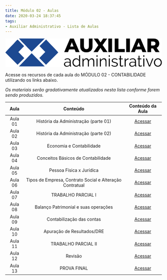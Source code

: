 ```yaml
---
title: Módulo 02 - Aulas
date: 2020-03-24 18:37:45
tags:
- Auxiliar Administrativo - Lista de Aulas
---
```


<img src="../../../assets/media/img/cursos/logo-auxiliar-administrativo-01.png" alt="Auxiliar Administrativo" title="Auxiliar Administrativo" class="img-50  bg-white">

Acesse os recursos de cada aula do MÓDULO 02 - CONTABILIDADE utilizando os links abaixo.

*Os materiais serão gradativamente atualizados nesta lista conforme forem sendo produzidos.*

| Aula    | Conteúdo                                      | Conteúdo da Aula |
| :-----: | :-----:                                       | :-----:          |
| Aula 01 | História da Administração (parte 01) | [Acessar](../aulas/aula-11)       | 
| Aula 02 | História da Administração (parte 02) | [Acessar](../aulas/aula-12)       | 
| Aula 03 | Economia e Contabilidade                      | [Acessar](../aulas/aula-13)      |
| Aula 04 | Conceitos Básicos de Contabilidade            | [Acessar](../aulas/aula-14)      |  
| Aula 05 | Pessoa Física x Jurídica                      | [Acessar](../aulas/aula-15)      | 
| Aula 06 | Tipos de Empresa, Contrato Social e Alteração Contratual | [Acessar](../aulas/aula-16)      | 
| Aula 07 | TRABALHO PARCIAL I                             | [Acessar]()      | 
| Aula 08 | Balanço Patrimonial e suas operações          | [Acessar]()      | 
| Aula 09 | Contabilização das contas                     | [Acessar]()      | 
| Aula 10 | Apuração de Resultados/DRE | [Acessar]()      | 
| Aula 11 | TRABALHO PARCIAL II                           | [Acessar]()      | 
| Aula 12 | Revisão                                       | [Acessar]()      | 
| Aula 13 | PROVA FINAL                                   | [Acessar](../provas-anteriores) | 
